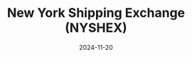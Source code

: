 ---  
layout: startup_page  
title: "New York Shipping Exchange (NYSHEX)"  
id: "nyshex.com"  
permalink: "/newyorkshippingexchangenyshexnyshex.com11202024/"  
website: "https://nyshex.com/"  
funding_round: "Series C"  
funding_amount: ""  
investors: "Collate Capital, Growth Equity at Goldman Sachs Alternatives, NewRoad Capital, Blumberg Capital, Intercontinental Exchange (ICE)"  
about: "NYSHEX provides a digital infrastructure for the container shipping industry, focusing on contract fulfillment and performance management to reduce economic waste. Their Proactive Performance Management (PPM) technology and forthcoming freight rate indices aim to improve transparency and efficiency in the industry by aligning incentives and connecting execution."  
markets: "Shipping, Logistics, Fintech, Software, Supply Chain Management, Transportation"  
hq: "New York, New York, United States"  
founded_year: "2014"  
linkedin: "https://www.linkedin.com/company/new-york-shipping-exchange-nyshex"  
twitter: "https://twitter.com/nyshex"  
instagram: ""  
facebook: "https://www.facebook.com/NYSHEX/"  
crunchbase: "https://www.crunchbase.com/organization/new-york-shipping-exchange-nyshex"  
pitchbook: ""  

date_display: "20-Nov-2024"  
date: "2024-11-20"

# SEO Optimization  
meta_title: "New York Shipping Exchange (NYSHEX) - Series C"  
meta_description: "New York Shipping Exchange (NYSHEX), NYSHEX provides a digital infrastructure for the container shipping industry, focusing on contract fulfillment and performance management to reduce ec..."  
meta_keywords: "New York Shipping Exchange (NYSHEX), Shipping, Logistics, Fintech, Software, Supply Chain Management, Transportation, Series C funding"  
canonical_url: "https://startup.projectstartups.com/newyorkshippingexchangenyshexnyshex.com11202024/"  
---